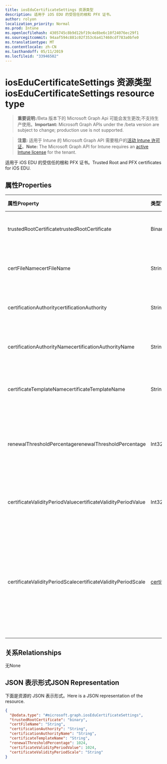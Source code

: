 ```yaml
---
title: iosEduCertificateSettings 资源类型
description: 适用于 iOS EDU 的受信任的根和 PFX 证书。
author: rolyon
localization_priority: Normal
ms.prod: Intune
ms.openlocfilehash: 4305745c8b9d12bf19c4e8be6c10f24076ec29f1
ms.sourcegitcommit: 94aaf594c881c02f353c6a417460cdf783a0bfe0
ms.translationtype: MT
ms.contentlocale: zh-CN
ms.lasthandoff: 05/11/2019
ms.locfileid: "33946502"
---
```

# <a name="ioseducertificatesettings-resource-type"></a><span data-ttu-id="1cbb2-103">iosEduCertificateSettings 资源类型</span><span class="sxs-lookup"><span data-stu-id="1cbb2-103">iosEduCertificateSettings resource type</span></span>

> <span data-ttu-id="1cbb2-104">**重要说明:**/Beta 版本下的 Microsoft Graph Api 可能会发生更改;不支持生产使用。</span><span class="sxs-lookup"><span data-stu-id="1cbb2-104">**Important:** Microsoft Graph APIs under the /beta version are subject to change; production use is not supported.</span></span>

> <span data-ttu-id="1cbb2-105">**注意:** 适用于 Intune 的 Microsoft Graph API 需要租户的[活动 Intune 许可证](https://go.microsoft.com/fwlink/?linkid=839381)。</span><span class="sxs-lookup"><span data-stu-id="1cbb2-105">**Note:** The Microsoft Graph API for Intune requires an [active Intune license](https://go.microsoft.com/fwlink/?linkid=839381) for the tenant.</span></span>

<span data-ttu-id="1cbb2-106">适用于 iOS EDU 的受信任的根和 PFX 证书。</span><span class="sxs-lookup"><span data-stu-id="1cbb2-106">Trusted Root and PFX certificates for iOS EDU.</span></span>

## <a name="properties"></a><span data-ttu-id="1cbb2-107">属性</span><span class="sxs-lookup"><span data-stu-id="1cbb2-107">Properties</span></span>
|<span data-ttu-id="1cbb2-108">属性</span><span class="sxs-lookup"><span data-stu-id="1cbb2-108">Property</span></span>|<span data-ttu-id="1cbb2-109">类型</span><span class="sxs-lookup"><span data-stu-id="1cbb2-109">Type</span></span>|<span data-ttu-id="1cbb2-110">说明</span><span class="sxs-lookup"><span data-stu-id="1cbb2-110">Description</span></span>|
|:---|:---|:---|
|<span data-ttu-id="1cbb2-111">trustedRootCertificate</span><span class="sxs-lookup"><span data-stu-id="1cbb2-111">trustedRootCertificate</span></span>|<span data-ttu-id="1cbb2-112">Binary</span><span class="sxs-lookup"><span data-stu-id="1cbb2-112">Binary</span></span>|<span data-ttu-id="1cbb2-113">受信任的根证书。</span><span class="sxs-lookup"><span data-stu-id="1cbb2-113">Trusted Root Certificate.</span></span>|
|<span data-ttu-id="1cbb2-114">certFileName</span><span class="sxs-lookup"><span data-stu-id="1cbb2-114">certFileName</span></span>|<span data-ttu-id="1cbb2-115">String</span><span class="sxs-lookup"><span data-stu-id="1cbb2-115">String</span></span>|<span data-ttu-id="1cbb2-116">要在 UI 中显示的文件名。</span><span class="sxs-lookup"><span data-stu-id="1cbb2-116">File name to display in UI.</span></span>|
|<span data-ttu-id="1cbb2-117">certificationAuthority</span><span class="sxs-lookup"><span data-stu-id="1cbb2-117">certificationAuthority</span></span>|<span data-ttu-id="1cbb2-118">String</span><span class="sxs-lookup"><span data-stu-id="1cbb2-118">String</span></span>|<span data-ttu-id="1cbb2-119">PKCS 证书颁发机构。</span><span class="sxs-lookup"><span data-stu-id="1cbb2-119">PKCS Certification Authority.</span></span>|
|<span data-ttu-id="1cbb2-120">certificationAuthorityName</span><span class="sxs-lookup"><span data-stu-id="1cbb2-120">certificationAuthorityName</span></span>|<span data-ttu-id="1cbb2-121">String</span><span class="sxs-lookup"><span data-stu-id="1cbb2-121">String</span></span>|<span data-ttu-id="1cbb2-122">PKCS 证书颁发机构名称。</span><span class="sxs-lookup"><span data-stu-id="1cbb2-122">PKCS Certification Authority Name.</span></span>|
|<span data-ttu-id="1cbb2-123">certificateTemplateName</span><span class="sxs-lookup"><span data-stu-id="1cbb2-123">certificateTemplateName</span></span>|<span data-ttu-id="1cbb2-124">String</span><span class="sxs-lookup"><span data-stu-id="1cbb2-124">String</span></span>|<span data-ttu-id="1cbb2-125">PKCS 证书模板名称。</span><span class="sxs-lookup"><span data-stu-id="1cbb2-125">PKCS Certificate Template Name.</span></span>|
|<span data-ttu-id="1cbb2-126">renewalThresholdPercentage</span><span class="sxs-lookup"><span data-stu-id="1cbb2-126">renewalThresholdPercentage</span></span>|<span data-ttu-id="1cbb2-127">Int32</span><span class="sxs-lookup"><span data-stu-id="1cbb2-127">Int32</span></span>|<span data-ttu-id="1cbb2-128">证书续订阈值百分比。</span><span class="sxs-lookup"><span data-stu-id="1cbb2-128">Certificate renewal threshold percentage.</span></span> <span data-ttu-id="1cbb2-129">有效值为1至99</span><span class="sxs-lookup"><span data-stu-id="1cbb2-129">Valid values 1 to 99</span></span>|
|<span data-ttu-id="1cbb2-130">certificateValidityPeriodValue</span><span class="sxs-lookup"><span data-stu-id="1cbb2-130">certificateValidityPeriodValue</span></span>|<span data-ttu-id="1cbb2-131">Int32</span><span class="sxs-lookup"><span data-stu-id="1cbb2-131">Int32</span></span>|<span data-ttu-id="1cbb2-132">证书有效期限的值。</span><span class="sxs-lookup"><span data-stu-id="1cbb2-132">Value for the Certificate Validity Period.</span></span>|
|<span data-ttu-id="1cbb2-133">certificateValidityPeriodScale</span><span class="sxs-lookup"><span data-stu-id="1cbb2-133">certificateValidityPeriodScale</span></span>|[<span data-ttu-id="1cbb2-134">certificateValidityPeriodScale</span><span class="sxs-lookup"><span data-stu-id="1cbb2-134">certificateValidityPeriodScale</span></span>](../resources/intune-deviceconfig-certificatevalidityperiodscale.md)|<span data-ttu-id="1cbb2-135">证书有效期的小数位数。</span><span class="sxs-lookup"><span data-stu-id="1cbb2-135">Scale for the Certificate Validity Period.</span></span> <span data-ttu-id="1cbb2-136">可取值为：`days`、`months`、`years`。</span><span class="sxs-lookup"><span data-stu-id="1cbb2-136">Possible values are: `days`, `months`, `years`.</span></span>|

## <a name="relationships"></a><span data-ttu-id="1cbb2-137">关系</span><span class="sxs-lookup"><span data-stu-id="1cbb2-137">Relationships</span></span>
<span data-ttu-id="1cbb2-138">无</span><span class="sxs-lookup"><span data-stu-id="1cbb2-138">None</span></span>

## <a name="json-representation"></a><span data-ttu-id="1cbb2-139">JSON 表示形式</span><span class="sxs-lookup"><span data-stu-id="1cbb2-139">JSON Representation</span></span>
<span data-ttu-id="1cbb2-140">下面是资源的 JSON 表示形式。</span><span class="sxs-lookup"><span data-stu-id="1cbb2-140">Here is a JSON representation of the resource.</span></span>
<!-- {
  "blockType": "resource",
  "@odata.type": "microsoft.graph.iosEduCertificateSettings"
}
-->
``` json
{
  "@odata.type": "#microsoft.graph.iosEduCertificateSettings",
  "trustedRootCertificate": "binary",
  "certFileName": "String",
  "certificationAuthority": "String",
  "certificationAuthorityName": "String",
  "certificateTemplateName": "String",
  "renewalThresholdPercentage": 1024,
  "certificateValidityPeriodValue": 1024,
  "certificateValidityPeriodScale": "String"
}
```




